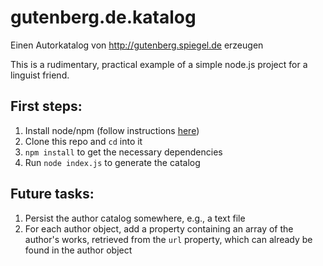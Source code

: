 # gutenberg.de.katalog
Einen Autorkatalog von http://gutenberg.spiegel.de erzeugen

This is a rudimentary, practical example of a simple node.js project for a linguist friend.

## First steps:

1. Install node/npm (follow instructions [here](https://github.com/creationix/nvm))
2. Clone this repo and `cd` into it
3. `npm install` to get the necessary dependencies
4. Run `node index.js` to generate the catalog

## Future tasks:

1. Persist the author catalog somewhere, e.g., a text file
2. For each author object, add a property containing an array of the author's works, retrieved from the `url` property, which can already be found in the author object
